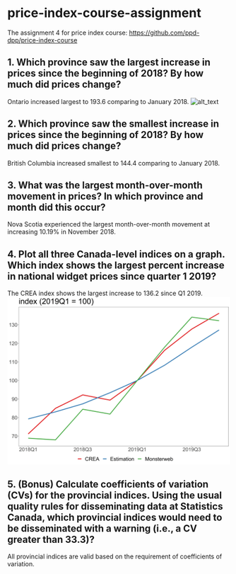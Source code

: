 # price-index-course-assignment
The assignment 4 for price index course: https://github.com/ppd-dpp/price-index-course

## 1.	Which province saw the largest increase in prices since the beginning of 2018? By how much did prices change?
Ontario increased largest to 193.6 comparing to January 2018.
![alt_text](https://https://github.com/coredeliaz/price-index-course-assignment/blob/main/Provincial%20indices%20.jpg)

## 2.	Which province saw the smallest increase in prices since the beginning of 2018? By how much did prices change?
British Columbia increased smallest to 144.4 comparing to January 2018.

## 3.	What was the largest month-over-month movement in prices? In which province and month did this occur?
Nova Scotia experienced the largest month-over-month movement at increasing 10.19% in November 2018.

## 4.	Plot all three Canada-level indices on a graph. Which index shows the largest percent increase in national widget prices since quarter 1 2019?
The CREA index shows the largest increase to 136.2 since Q1 2019.
![image](https://github.com/coredeliaz/price-index-course-assignment/blob/main/National%20indices.jpg)

## 5.	(Bonus) Calculate coefficients of variation (CVs) for the provincial indices. Using the usual quality rules for disseminating data at Statistics Canada, which provincial indices would need to be disseminated with a warning (i.e., a CV greater than 33.3)?
All provincial indices are valid based on the requirement of coefficients of variation.
